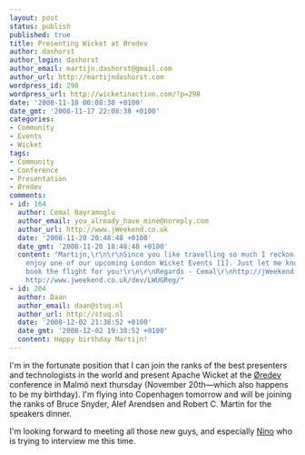 ```yaml
---
layout: post
status: publish
published: true
title: Presenting Wicket at Øredev
author: dashorst
author_login: dashorst
author_email: martijn.dashorst@gmail.com
author_url: http://martijndashorst.com
wordpress_id: 298
wordpress_url: http://wicketinaction.com/?p=298
date: '2008-11-18 00:08:38 +0100'
date_gmt: '2008-11-17 22:08:38 +0100'
categories:
- Community
- Events
- Wicket
tags:
- Community
- Conference
- Presentation
- Øredev
comments:
- id: 164
  author: Cemal Bayramoglu
  author_email: you_already_have_mine@noreply.com
  author_url: http://www.jWeekend.co.uk
  date: '2008-11-20 20:48:48 +0100'
  date_gmt: '2008-11-20 18:48:48 +0100'
  content: "Martijn,\r\n\r\nSince you like travelling so much I reckon you'd also
    enjoy one of our upcoming London Wicket Events [1]. Just let me know when we can
    book the flight for you!\r\n\r\nRegards - Cemal\r\nhttp://jWeekend.co.uk\r\n\r\n[1]
    http://www.jweekend.co.uk/dev/LWUGReg/"
- id: 204
  author: Daan
  author_email: daan@stuq.nl
  author_url: http://stuq.nl
  date: '2008-12-02 21:38:52 +0100'
  date_gmt: '2008-12-02 19:38:52 +0100'
  content: Happy birthday Martijn!
---
```

<p>I'm in the fortunate position that I can join the ranks of the best presenters and technologists in the world and present Apache Wicket at the <a href="http://www.oredev.com">Øredev</a> conference in Malmö next thursday (November 20th&mdash;which also happens to be my birthday). I'm flying into Copenhagen tomorrow and will be joining the ranks of Bruce Snyder, Alef Arendsen and Robert C. Martin for the speakers dinner.</p>
<p>
I'm looking forward to meeting all those new guys, and especially <a href="http://wicketinaction.com/2008/10/meet-the-wicket-community-nino-martinez-wael/">Nino</a> who is trying to interview me this time.</p>

